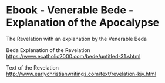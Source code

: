 # Ebook - Venerable Bede - Explanation of the Apocalypse

The Revelation with an explanation by the Venerable Beda

Beda Explanation of the Revelation
https://www.ecatholic2000.com/bede/untitled-31.shtml


Text of the Revelation
http://www.earlychristianwritings.com/text/revelation-kjv.html
